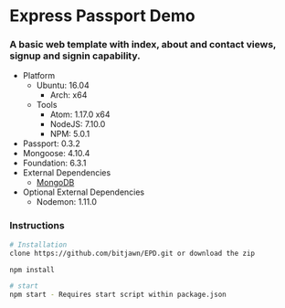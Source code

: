 # Express Passport Demo
<h3>A basic web template with index, about and contact views, signup and signin capability.</h3>

<ul>
	<li>Platform
		<ul>
			<li>Ubuntu: 16.04
				<ul>
					<li>Arch: x64</li>
				</ul>
			</li>
			<li>Tools
				<ul>
					<li>Atom: 1.17.0 x64</li>
					<li>NodeJS: 7.10.0</li>
					<li>NPM: 5.0.1</li>
				</ul>
			</li>
		</ul>
	</li>
	<li>Passport: 0.3.2</li>
	<li>Mongoose: 4.10.4</li>
	<li>Foundation: 6.3.1</li>
	<li>External Dependencies
		<ul>
			<li><a href="https://docs.mongodb.com/">MongoDB</a></li>
		</ul>
	</li>
	<li>Optional External Dependencies
		<ul>
			<li>Nodemon: 1.11.0</li>
		</ul>
	</li>
</ul>

<h3>Instructions</h3>

```bash
# Installation
clone https://github.com/bitjawn/EPD.git or download the zip

npm install

# start
npm start - Requires start script within package.json
```
